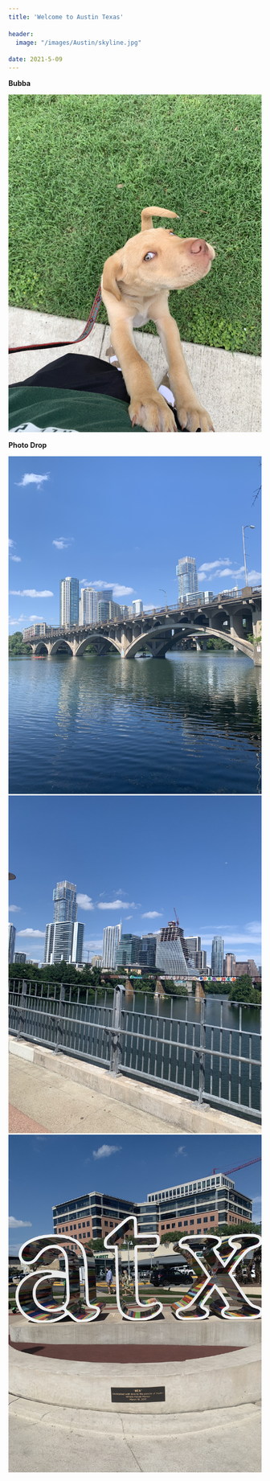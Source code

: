 ```yaml
---
title: 'Welcome to Austin Texas'

header:
  image: "/images/Austin/skyline.jpg"

date: 2021-5-09
---
```


**Bubba**

!["insert photo"](/images/Austin/bubba.jpg)


**Photo Drop**

!["insert photo"](/images/Austin/austin1.jpg)
!["insert photo"](/images/Austin/austin2.jpg)
!["insert photo"](/images/Austin/austin3.jpg)
